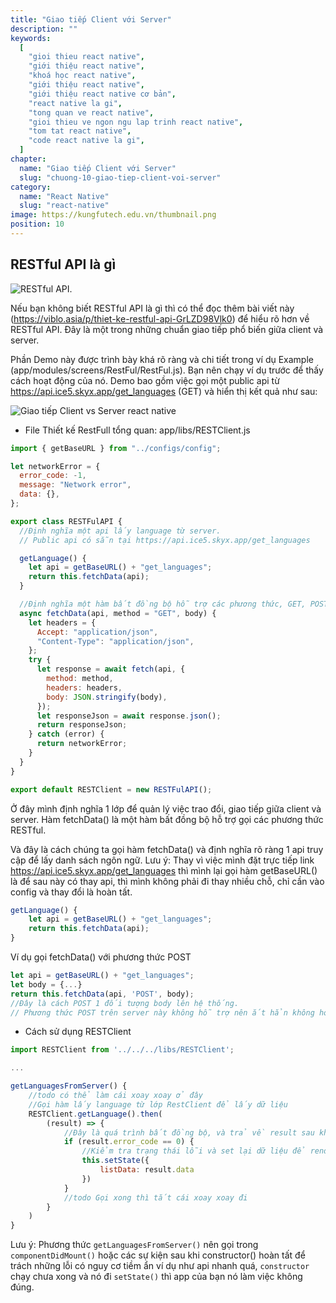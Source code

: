 ```yaml
---
title: "Giao tiếp Client với Server"
description: ""
keywords:
  [
    "gioi thieu react native",
    "giới thiệu react native",
    "khoá học react native",
    "giới thiệu react native",
    "giới thiệu react native cơ bản",
    "react native la gi",
    "tong quan ve react native",
    "gioi thieu ve ngon ngu lap trinh react native",
    "tom tat react native",
    "code react native la gi",
  ]
chapter:
  name: "Giao tiếp Client với Server"
  slug: "chuong-10-giao-tiep-client-voi-server"
category:
  name: "React Native"
  slug: "react-native"
image: https://kungfutech.edu.vn/thumbnail.png
position: 10
---
```


## RESTful API là gì

![RESTful API.](https://github.com/techmely/hoc-lap-trinh/assets/29374426/7292bacd-2485-49e0-ac16-565667acfdd8)

Nếu bạn không biết RESTful API là gì thì có thể đọc thêm bài viết này (<https://viblo.asia/p/thiet-ke-restful-api-GrLZD98Vlk0>) để hiểu rõ hơn về RESTful API. Đây là một trong những chuẩn giao tiếp phổ biến giữa client và server.

Phần Demo này được trình bày khá rõ ràng và chi tiết trong ví dụ Example (app/modules/screens/RestFul/RestFul.js). Bạn nên chạy ví dụ trước để thấy cách hoạt động của nó. Demo bao gồm việc gọi một public api từ <https://api.ice5.skyx.app/get_languages> (GET) và hiển thị kết quả như sau:

![Giao tiếp Client vs Server react native](https://github.com/techmely/hoc-lap-trinh/assets/29374426/271b6c2e-a957-4357-bec0-b13cf4ce77cd)

- File Thiết kế RestFull tổng quan: app/libs/RESTClient.js

```javascript
import { getBaseURL } from "../configs/config";

let networkError = {
  error_code: -1,
  message: "Network error",
  data: {},
};

export class RESTFulAPI {
  //Định nghĩa một api lấy language từ server.
  // Public api có sẵn tại https://api.ice5.skyx.app/get_languages

  getLanguage() {
    let api = getBaseURL() + "get_languages";
    return this.fetchData(api);
  }

  //Định nghĩa một hàm bất đồng bộ hỗ trợ các phương thức, GET, POST, PUT, DELETE (mặc định là GET)
  async fetchData(api, method = "GET", body) {
    let headers = {
      Accept: "application/json",
      "Content-Type": "application/json",
    };
    try {
      let response = await fetch(api, {
        method: method,
        headers: headers,
        body: JSON.stringify(body),
      });
      let responseJson = await response.json();
      return responseJson;
    } catch (error) {
      return networkError;
    }
  }
}

export default RESTClient = new RESTFulAPI();
```

Ở đây mình định nghĩa 1 lớp để quản lý việc trao đổi, giao tiếp giữa client và server. Hàm fetchData() là một hàm bất đồng bộ hỗ trợ gọi các phương thức RESTful.

Và đây là cách chúng ta gọi hàm fetchData() và định nghĩa rõ ràng 1 api truy cập để lấy danh sách ngôn ngữ. Lưu ý: Thay vì việc mình đặt trực tiếp link <https://api.ice5.skyx.app/get_languages> thì mình lại gọi hàm getBaseURL() là để sau này có thay api, thì mình không phải đi thay nhiều chỗ, chỉ cần vào config và thay đổi là hoàn tất.

```javascript
getLanguage() {
    let api = getBaseURL() + "get_languages";
    return this.fetchData(api);
}
```

Ví dụ gọi fetchData() với phương thức POST

```js
let api = getBaseURL() + "get_languages";
let body = {...}
return this.fetchData(api, 'POST', body);
//Đây là cách POST 1 đối tượng body lên hệ thống.
// Phương thức POST trên server này không hỗ trợ nên ắt hẳn không hoạt động rồi. Mình chỉ muốn demo cho các bạn biết cách gọi phương thức khác ntn thôi. =))
```

- Cách sử dụng RESTClient

```javascript
import RESTClient from '../../../libs/RESTClient';

...

getLanguagesFromServer() {
    //todo có thể làm cái xoay xoay ở đây
    //Gọi hàm lấy language từ lớp RestClient để lấy dữ liệu
    RESTClient.getLanguage().then(
        (result) => {
            //Đây là quá trình bất đồng bộ, và trả về result sau khi kết thúc
            if (result.error_code == 0) {
                //Kiểm tra trạng thái lỗi và set lại dữ liệu để render data
                this.setState({
                    listData: result.data
                })
            }
            //todo Gọi xong thì tắt cái xoay xoay đi
        }
    )
}

```

Lưu ý: Phương thức `getLanguagesFromServer()` nên gọi trong `componentDidMount()` hoặc các sự kiện sau khi constructor() hoàn tất để trách những lỗi có nguy cơ tiềm ẩn ví dụ như api nhanh quá, `constructor` chạy chưa xong và nó đi `setState()` thì app của bạn nó làm việc không đúng.
